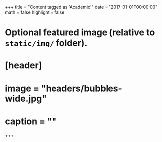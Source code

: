 +++
title = "Content tagged as 'Academic'"
date = "2017-01-01T00:00:00"
math = false
highlight = false

# Optional featured image (relative to `static/img/` folder).
# [header]
# image = "headers/bubbles-wide.jpg"
# caption = ""

+++

